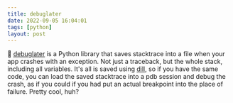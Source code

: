 ```yaml
---
title: debuglater
date: 2022-09-05 16:04:01
tags: [python]
layout: post
---
```


🐍 [debuglater](https://github.com/ploomber/debuglater) is a Python library that saves stacktrace into a file when your app crashes with an exception. Not just a traceback, but the whole stack, including all variables. It's all is saved using [dill](https://github.com/uqfoundation/dill), so if you have the same code, you can load the saved stacktrace into a pdb session and debug the crash, as if you could if you had put an actual breakpoint into the place of failure. Pretty cool, huh?
